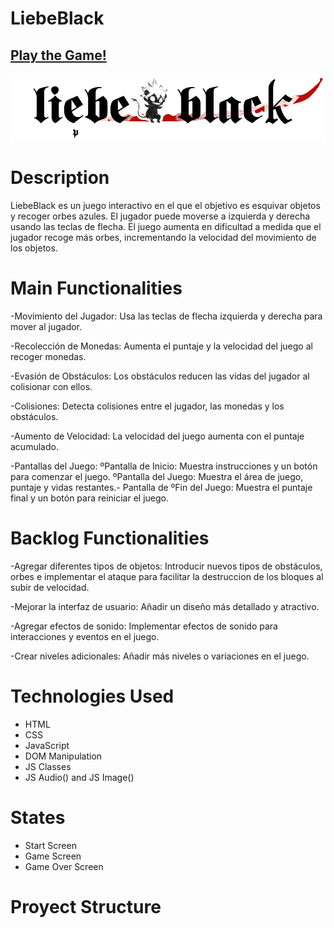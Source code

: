 # LiebeBlack

## [Play the Game!](https://slae021.github.io/LiebeBLack-M1/)

![Game Logo](/Imagenes/NatLogo1.png)


# Description

LiebeBlack es un juego interactivo en el que el objetivo es esquivar objetos y recoger orbes azules. El jugador puede moverse a izquierda y derecha usando las teclas de flecha. El juego aumenta en dificultad a medida que el jugador recoge más orbes, incrementando la velocidad del movimiento de los objetos.

# Main Functionalities

-Movimiento del Jugador: Usa las teclas de flecha izquierda y derecha para mover al jugador.

-Recolección de Monedas: Aumenta el puntaje y la velocidad del juego al recoger monedas.

-Evasión de Obstáculos: Los obstáculos reducen las vidas del jugador al colisionar con ellos.

-Colisiones: Detecta colisiones entre el jugador, las monedas y los obstáculos.

-Aumento de Velocidad: La velocidad del juego aumenta con el puntaje acumulado.

-Pantallas del Juego:
   ºPantalla de Inicio: Muestra instrucciones y un botón para comenzar el juego.
   ºPantalla del Juego: Muestra el área de juego, puntaje y vidas restantes.-   Pantalla de ºFin del Juego: Muestra el puntaje final y un botón para reiniciar el juego.

# Backlog Functionalities

-Agregar diferentes tipos de objetos: Introducir nuevos tipos de obstáculos, orbes e implementar el ataque para facilitar la destruccion de los bloques al subir de velocidad.
 
-Mejorar la interfaz de usuario: Añadir un diseño más detallado y atractivo.

-Agregar efectos de sonido: Implementar efectos de sonido para interacciones y eventos en el juego.

-Crear niveles adicionales: Añadir más niveles o variaciones en el juego.

# Technologies Used

- HTML
- CSS
- JavaScript
- DOM Manipulation
- JS Classes
- JS Audio() and JS Image()

# States

- Start Screen
- Game Screen
- Game Over Screen

# Proyect Structure
